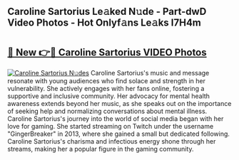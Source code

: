 ## Caroline Sartorius Le𝚊ked N𝚞de - Part-dwD Video Photos - Hot Onlyf𝚊ns Le𝚊ks I7H4m

# <h2><a href="http://ac10280.deff.icu/?id=Caroline+Sartorius">🔗 New 👉🔴 Caroline Sartorius VIDEO Photos</a></h2>

[![Caroline Sartorius N𝚞des](https://i.imgur.com/rIISA9y.gif)](http://ac10280.deff.icu/?id=Caroline+Sartorius)
Caroline Sartorius's music and message resonate with young audiences who find solace and strength in her vulnerability. She actively engages with her fans online, fostering a supportive and inclusive community. Her advocacy for mental health awareness extends beyond her music, as she speaks out on the importance of seeking help and normalizing conversations about mental illness. Caroline Sartorius's journey into the world of social media began with her love for gaming. She started streaming on Twitch under the username "GingerBreaker" in 2013, where she gained a small but dedicated following. Caroline Sartorius's charisma and infectious energy shone through her streams, making her a popular figure in the gaming community.
